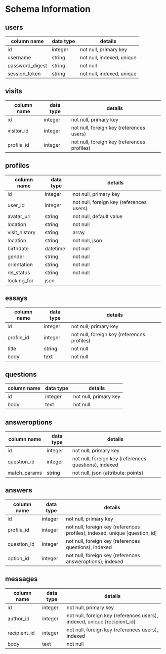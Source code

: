 # Schema Information

## users
column name     | data type | details
----------------|-----------|-----------------------
id              | integer   | not null, primary key
username        | string    | not null, indexed, unique
password_digest | string    | not null
session_token   | string    | not null, indexed, unique


## visits
column name     | data type | details
----------------|-----------|-----------------------
id              | integer   | not null, primary key
visitor_id      | integer   | not null, foreign key (references users)
profile_id      | integer   | not null, foreign key (references profiles)

## profiles
column name     | data type | details
----------------|-----------|-----------------------
id              | integer   | not null, primary key
user_id         | integer   | not null, foreign key (references users)
avatar_url      | string    | not null, default value
location        | string    | not null
visit_history   | string    | array
location        | string    | not null, json
birthdate       | datetime  | not null
gender          | string    | not null
orientation     | string    | not null
rel_status      | string    | not null
looking_for     | json      |

## essays
column name     | data type | details
----------------|-----------|-----------------------
id              | integer   | not null, primary key
profile_id      | integer   | not null, foreign key (references profiles)
title           | string    | not null
body            | text      | not null

## questions
column name     | data type | details
----------------|-----------|----------------------
id              | integer   | not null, primary key
body            | text      | not null

## answeroptions

column name     | data type | details
----------------|-----------|----------------------
id              | integer   | not null, primary key
question_id     | integer   | not null, foreign key (references questions), indexed
match_params    | string    | not null, json {attribute: points}

## answers
column name     | data type | details
----------------|-----------|----------------------
id              | integer   | not null, primary key
profile_id      | integer   | not null, foreign key (references profiles), indexed, unique [question_id]
question_id     | integer   | not null, foreign key (references questions), indexed
option_id       | integer   | not null, foreign key (references answeroptions), indexed

## messages
column name     | data type | details
----------------|-----------|----------------------
id              | integer   | not null, primary key
author_id       | integer   | not null, foreign key (references users), indexed, unique [recipient_id]
recipient_id    | integer   | not null, foreign key (references users), indexed
body            | text      | not null

<!-- ## likes
column name     | data type | details
----------------|-----------|----------------------
id              | integer   | not null, primary key
like_id         | integer   | not null, foreign key (references users), indexed
user_id         | integer   | not null, foreign key (references users), indexed, unique[like_id] -->
